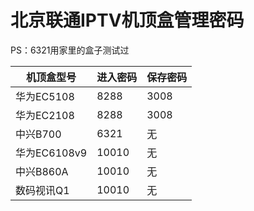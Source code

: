 # 北京联通IPTV机顶盒管理密码

PS：6321用家里的盒子测试过

| 机顶盒型号 | 进入密码 | 保存密码|
| -------- | -----  |  ----- |
| 华为EC5108   | 8288  | 3008 |
| 华为EC2108   | 8288  | 3008 |
| 中兴B700     | 6321  | 无   |
| 华为EC6108v9 | 10010 | 无   |
| 中兴B860A    | 10010 | 无   |
| 数码视讯Q1    | 10010 | 无   |
